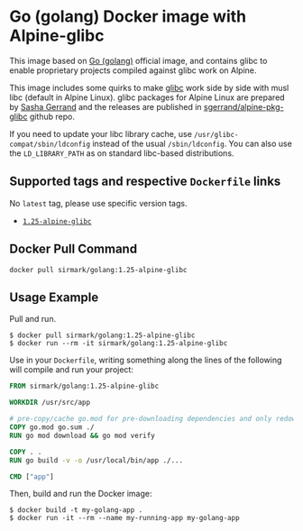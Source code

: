 # Go (golang) Docker image with Alpine-glibc
This image based on [Go (golang)](https://hub.docker.com/_/golang) official image, and contains glibc to enable proprietary projects compiled against glibc work on Alpine.

This image includes some quirks to make [glibc](https://www.gnu.org/software/libc/) work side by side with musl libc (default in Alpine Linux). glibc packages for Alpine Linux are prepared by [Sasha Gerrand](https://github.com/sgerrand) and the releases are published in [sgerrand/alpine-pkg-glibc](https://github.com/sgerrand/alpine-pkg-glibc) github repo.

If you need to update your libc library cache, use `/usr/glibc-compat/sbin/ldconfig` instead of the usual `/sbin/ldconfig`. You can also use the `LD_LIBRARY_PATH` as on standard libc-based distributions.

## Supported tags and respective `Dockerfile` links
No `latest` tag, please use specific version tags.

 - [`1.25-alpine-glibc`](https://github.com/Docker-Hub-sirmark/docker-golang-alpine-glibc/blob/main/1.25/alpine-glibc/Dockerfile)

## Docker Pull Command

```console
docker pull sirmark/golang:1.25-alpine-glibc
```

## Usage Example
Pull and run.
```console
$ docker pull sirmark/golang:1.25-alpine-glibc
$ docker run --rm -it sirmark/golang:1.25-alpine-glibc
```

Use in your `Dockerfile`, writing something along the lines of the following will compile and run your project:
```dockerfile
FROM sirmark/golang:1.25-alpine-glibc

WORKDIR /usr/src/app

# pre-copy/cache go.mod for pre-downloading dependencies and only redownloading them in subsequent builds if they change
COPY go.mod go.sum ./
RUN go mod download && go mod verify

COPY . .
RUN go build -v -o /usr/local/bin/app ./...

CMD ["app"]
```
Then, build and run the Docker image:

```console
$ docker build -t my-golang-app .
$ docker run -it --rm --name my-running-app my-golang-app
```
